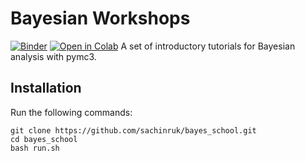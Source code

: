 # Bayesian Workshops
[![Binder](https://mybinder.org/badge_logo.svg)](https://mybinder.org/v2/gh/sachinruk/bayes_school/master)
[![Open in Colab](https://colab.research.google.com/assets/colab-badge.svg)](https://drive.google.com/open?id=1mFkEc5T7KX1KIgzZqnLBhKZ7jAadBcf6)
A set of introductory tutorials for Bayesian analysis with pymc3.


## Installation
Run the following commands:
```
git clone https://github.com/sachinruk/bayes_school.git
cd bayes_school
bash run.sh
```
